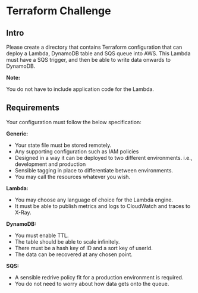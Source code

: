 # Terraform Challenge

## Intro

Please create a directory that contains Terraform configuration that can deploy a Lambda, DynamoDB table and SQS queue into AWS. This Lambda must have a SQS trigger, and then be able to write data onwards to DynamoDB.

**Note:**

You do not have to include application code for the Lambda.

## Requirements

Your configuration must follow the below specification:

**Generic:**
- Your state file must be stored remotely.
- Any supporting configuration such as IAM policies
- Designed in a way it can be deployed to two different environments. i.e.,
development and production
- Sensible tagging in place to differentiate between environments.
- You may call the resources whatever you wish.

**Lambda:**
- You may choose any language of choice for the Lambda engine.
- It must be able to publish metrics and logs to CloudWatch and traces to X-Ray.

**DynamoDB:**
- You must enable TTL.
- The table should be able to scale infinitely.
- There must be a hash key of ID and a sort key of userId.
- The data can be recovered at any chosen point.

**SQS:**
- A sensible redrive policy fit for a production environment is required.
- You do not need to worry about how data gets onto the queue.